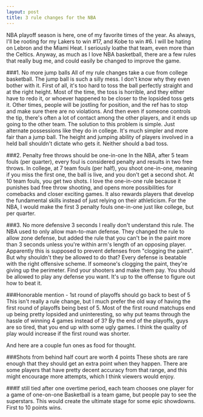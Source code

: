 ```yaml
---
layout: post
title: 3 rule changes for the NBA
---
```


NBA playoff season is here, one of my favorite times of the year. As always, I'll be rooting for my Lakers to win #17, and Kobe to win #6. I will be hating on Lebron and the Miami Heat. I seriously loathe that team, even more than the Celtics. Anyway, as much as I love NBA basketball, there are a few rules that really bug me, and could easily be changed to improve the game. 

###1. No more jump balls
All of my rule changes take a cue from college basketball. The jump ball is such a silly mess. I don't know why they even bother with it. First of all, it's too hard to toss the ball perfectly straight and at the right height. Most of the time, the toss is horrible, and they either have to redo it, or whoever happened to be closer to the lopsided toss gets it. Other times, people will be jostling for position, and the ref has to stop and make sure there are no violations. And then even if someone controls the tip, there's often a lot of contact among the other players, and it ends up going to the other team. The solution to this problem is simple. Just alternate possessions like they do in college. It's much simpler and more fair than a jump ball. The height and jumping ability of players involved in a held ball shouldn't dictate who gets it. Neither should a bad toss. 

<!--break-->

###2. Penalty free throws should be one-in-one
In the NBA, after 5 team fouls (per quarter), every foul is considered penalty and results in two free throws. In college, at 7 team fouls (per half), you shoot one-in-one, meaning if you miss the first one, the ball is live, and you don't get a second shot. At 10 team fouls, you get two shots. I love the one-in-one rule because it punishes bad free throw shooting, and opens more possibilities for comebacks and closer exciting games. It also rewards players that develop the fundamental skills instead of just relying on their athleticism. For the NBA, I would make the first 3 penalty fouls one-in-one just like college, but per quarter.

###3. No more defensive 3 seconds
I really don't understand this rule. The NBA used to only allow man-to-man defense. They changed the rule to allow zone defense, but added the rule that you can't be in the paint more than 3 seconds unless you're within arm's length of an opposing player. Apparently this is supposed to prevent defenses from "clogging the paint". But why shouldn't they be allowed to do that? Every defense is beatable with the right offensive scheme. If someone's clogging the paint, they're giving up the perimeter. Find your shooters and make them pay. You should be allowed to play any defense you want. It's up to the offense to figure out how to beat it.

###Honorable mention - 1st round of playoffs should go back to best of 5
This isn't really a rule change, but I much prefer the old way of having the first round of playoffs being best of 5. Most of the first round matchups end up being pretty lopsided and uninteresting, so why put teams through the hassle of winning 4 games instead of 3? By the end of the playoffs, guys are so tired, that you end up with some ugly games. I think the quality of play would increase if the first round was shorter.

And here are a couple fun ones as food for thought.

###Shots from behind half court are worth 4 points
These shots are rare enough that they should get an extra point when they happen. There are some players that have pretty decent accuracy from that range, and this might encourage more attempts, which I think viewers would enjoy. 

###If still tied after one overtime period, each team chooses one player for a game of one-on-one
Basketball is a team game, but people pay to see the superstars. This would create the ultimate stage for some epic showdowns. First to 10 points wins.

<!--end-->
